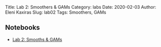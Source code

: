 Title: Lab 2: Smoothers & GAMs
Category: labs
Date: 2020-02-03
Author: Eleni Kaxiras
Slug: lab02
Tags: Smoothers, GAMs

## Notebooks
- [Lab 2: Smooths & GAMs]({filename}notebook/cs109b_lab2_smooths_and_GAMs.ipynb)

